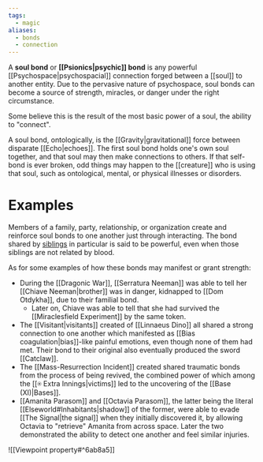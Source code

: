 ```yaml
---
tags:
  - magic
aliases:
  - bonds
  - connection
---
```


A **soul bond** or **[[Psionics|psychic]] bond** is any powerful [[Psychospace|psychospacial]] connection forged between a [[soul]] to another entity. Due to the pervasive nature of psychospace, soul bonds can become a source of strength, miracles, or danger under the right circumstance. 

Some believe this is the result of the most basic power of a soul, the ability to "connect". 

A soul bond, ontologically, is the [[Gravity|gravitational]] force between disparate [[Echo|echoes]]. The first soul bond holds one's own soul together, and that soul may then make connections to others. If that self-bond is ever broken, odd things may happen to the [[creature]] who is using that soul, such as ontological, mental, or physical illnesses or disorders.

# Examples
Members of a family, party, relationship, or organization create and reinforce soul bonds to one another just through interacting. The bond shared by [siblings](https://en.wikipedia.org/wiki/Sibling) in particular is said to be powerful, even when those siblings are not related by blood.

As for some examples of how these bonds may manifest or grant strength:
- During the [[Dragonic War]], [[Serratura Neeman]] was able to tell her [[Chiave Neeman|brother]] was in danger, kidnapped to [[Dom Otdykha]], due to their familial bond. 
    - Later on, Chiave was able to tell that she had survived the [[Miraclesfield Experiment]] by the same token.
- The [[Visitant|visitants]] created of [[Linnaeus Dino]] all shared a strong connection to one another which manifested as [[Bias coagulation|bias]]-like painful emotions, even though none of them had met. Their bond to their original also eventually produced the sword [[Catclaw]].
- The [[Mass-Resurrection Incident]] created shared traumatic bonds from the process of being revived, the combined power of which among the [[⍟ Extra Innings|victims]] led to the uncovering of the [[Base (XI)|Bases]].
- [[Amanita Parasom]] and [[Octavia Parasom]], the latter being the literal [[Elseworld#Inhabitants|shadow]] of the former, were able to evade [[The Signal|the signal]] when they initially discovered it, by allowing Octavia to "retrieve" Amanita from across space. Later the two demonstrated the ability to detect one another and feel similar injuries.


![[Viewpoint property#^6ab8a5]]
